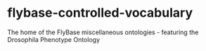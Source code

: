 # flybase-controlled-vocabulary
The home of the FlyBase miscellaneous ontologies - featuring the Drosophila Phenotype Ontology
